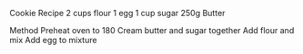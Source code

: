 Cookie Recipe
2 cups flour
1 egg
1 cup sugar
250g Butter

Method
Preheat oven to 180 
Cream butter and sugar together
Add flour and mix
Add egg to mixture 
